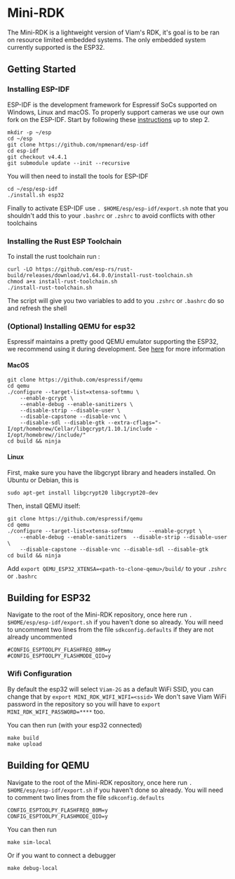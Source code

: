 # Mini-RDK
The Mini-RDK is a lightweight version of Viam's RDK, it's goal is to be ran on resource limited embedded systems. The only embedded system currently supported is the ESP32.

## Getting Started

### Installing ESP-IDF
ESP-IDF is the development framework for Espressif SoCs supported on Windows, Linux and macOS.
To properly support cameras we use our own fork on the ESP-IDF. Start by following these [instructions](https://docs.espressif.com/projects/esp-idf/en/latest/esp32/get-started/linux-macos-setup.html) up to step 2.

``` shell
mkdir -p ~/esp
cd ~/esp
git clone https://github.com/npmenard/esp-idf
cd esp-idf
git checkout v4.4.1
git submodule update --init --recursive
```
You will then need to install the tools for ESP-IDF

``` shell
cd ~/esp/esp-idf
./install.sh esp32
```

Finally to activate ESP-IDF use `. $HOME/esp/esp-idf/export.sh` note that you shouldn't add this to your `.bashrc` or `.zshrc` to avoid conflicts with other toolchains

### Installing the Rust ESP Toolchain
To install the rust toolchain run :

``` shell
curl -LO https://github.com/esp-rs/rust-build/releases/download/v1.64.0.0/install-rust-toolchain.sh
chmod a+x install-rust-toolchain.sh
./install-rust-toolchain.sh
```
The script will give you two variables to add to you `.zshrc` or `.bashrc` do so and refresh the shell

### (Optional) Installing QEMU for esp32
Espressif maintains a pretty good QEMU emulator supporting the ESP32, we recommend using it during development. See [here](https://github.com/espressif/qemu) for more information

#### MacOS
``` shell
git clone https://github.com/espressif/qemu
cd qemu
./configure --target-list=xtensa-softmmu \
    --enable-gcrypt \
    --enable-debug --enable-sanitizers \
    --disable-strip --disable-user \
    --disable-capstone --disable-vnc \
    --disable-sdl --disable-gtk --extra-cflags="-I/opt/homebrew/Cellar/libgcrypt/1.10.1/include -I/opt/homebrew//include/"
cd build && ninja
```
#### Linux
First, make sure you have the libgcrypt library and headers installed. On Ubuntu or Debian, this is
``` shell
sudo apt-get install libgcrypt20 libgcrypt20-dev
```

Then, install QEMU itself:
``` shell
git clone https://github.com/espressif/qemu
cd qemu
./configure --target-list=xtensa-softmmu     --enable-gcrypt \
    --enable-debug --enable-sanitizers  --disable-strip --disable-user \
    --disable-capstone --disable-vnc --disable-sdl --disable-gtk
cd build && ninja
```

Add `export QEMU_ESP32_XTENSA=<path-to-clone-qemu>/build/` to your `.zshrc` or `.bashrc`

## Building for ESP32
Navigate to the root of the Mini-RDK repository, once here run  `. $HOME/esp/esp-idf/export.sh` if you haven't done so already.
You will need to uncomment two lines from the file `sdkconfig.defaults` if they are not already uncommented

``` editorconfig
#CONFIG_ESPTOOLPY_FLASHFREQ_80M=y
#CONFIG_ESPTOOLPY_FLASHMODE_QIO=y
```
### Wifi Configuration
By default the esp32 will select `Viam-2G` as a default WiFi SSID, you can change that by `export MINI_RDK_WIFI_WIFI=<ssid>` We don't save Viam WiFi password in the repository so you will have to `export MINI_RDK_WIFI_PASSWORD=****` too.

You can then run (with your esp32 connected)
``` shell
make build
make upload
```

## Building for QEMU
Navigate to the root of the Mini-RDK repository, once here run  `. $HOME/esp/esp-idf/export.sh` if you haven't done so already.
You will need to comment two lines from the file `sdkconfig.defaults`

``` editorconfig
CONFIG_ESPTOOLPY_FLASHFREQ_80M=y
CONFIG_ESPTOOLPY_FLASHMODE_QIO=y
```

You can then run
``` shell
make sim-local
```
Or if you want to connect a debugger
``` shell
make debug-local
```
